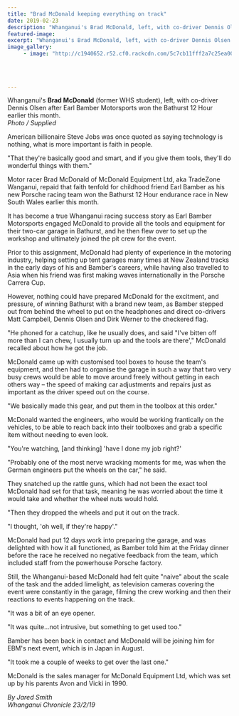 ```yaml
---
title: "Brad McDonald keeping everything on track"
date: 2019-02-23
description: "Whanganui's Brad McDonald, left, with co-driver Dennis Olsen after Earl Bamber Motorsports won the Bathurst 12 Hour..."
featured-image: 
excerpt: "Whanganui's Brad McDonald, left, with co-driver Dennis Olsen after Earl Bamber Motorsports won the Bathurst 12 Hour."
image_gallery:
     - image: "http://c1940652.r52.cf0.rackcdn.com/5c7cb11fff2a7c25ea000019/Brad-McDonald-other-photo.23.2.19-Chron-motor-racing.jpg"
    
    
    
    
---
```


<p>Whanganui's <strong>Brad McDonald</strong> (former WHS student), left, with co-driver Dennis Olsen after Earl Bamber Motorsports won the Bathurst 12 Hour earlier this month.<br /><em>Photo / Supplied</em></p>
<p class="element element-paragraph">American billionaire Steve Jobs was once quoted as saying technology is nothing, what is more important is faith in people.</p>
<p class="element element-paragraph">"That they're basically good and smart, and if you give them tools, they'll do wonderful things with them."</p>
<p class="element element-paragraph">Motor racer Brad McDonald of McDonald Equipment Ltd, aka TradeZone Wanganui, repaid that faith tenfold for childhood friend Earl Bamber as his new Porsche racing team won the Bathurst 12 Hour endurance race in New South Wales earlier this month.</p>
<p class="element element-paragraph">It has become a true Whanganui racing success story as Earl Bamber Motorsports engaged McDonald to provide all the tools and equipment for their two-car garage in Bathurst, and he then flew over to set up the workshop and ultimately joined the pit crew for the event.</p>
<p class="element element-paragraph">Prior to this assignment, McDonald had plenty of experience in the motoring industry, helping setting up tent garages many times at New Zealand tracks in the early days of his and Bamber's careers, while having also travelled to Asia when his friend was first making waves internationally in the Porsche Carrera Cup.</p>
<p class="element element-paragraph">However, nothing could have prepared McDonald for the excitment, and pressure, of winning Bathurst with a brand new team, as Bamber stepped out from behind the wheel to put on the headphones and direct co-drivers Matt Campbell, Dennis Olsen and Dirk Werner to the checkered flag.</p>
<p class="element element-paragraph">"He phoned for a catchup, like he usually does, and said "I've bitten off more than I can chew, I usually turn up and the tools are there'," McDonald recalled about how he got the job.</p>
<p class="element element-paragraph">McDonald came up with customised tool boxes to house the team's equipment, and then had to organise the garage in such a way that two very busy crews would be able to move around freely without getting in each others way &ndash; the speed of making car adjustments and repairs just as important as the driver speed out on the course.</p>
<p class="element element-paragraph">"We basically made this gear, and put them in the toolbox at this order."</p>
<p class="element element-paragraph">McDonald wanted the engineers, who would be working frantically on the vehicles, to be able to reach back into their toolboxes and grab a specific item without needing to even look.</p>
<p class="element element-paragraph">"You're watching, [and thinking] 'have I done my job right?'</p>
<p class="element element-paragraph">"Probably one of the most nerve wracking moments for me, was when the German engineers put the wheels on the car," he said.</p>
<p class="element element-paragraph">They snatched up the rattle guns, which had not been the exact tool McDonald had set for that task, meaning he was worried about the time it would take and whether the wheel nuts would hold.</p>
<p class="element element-paragraph">"Then they dropped the wheels and put it out on the track.</p>
<p class="element element-paragraph">"I thought, 'oh well, if they're happy'."</p>
<p class="element element-paragraph">McDonald had put 12 days work into preparing the garage, and was delighted with how it all functioned, as Bamber told him at the Friday dinner before the race he received no negative feedback from the team, which included staff from the powerhouse Porsche factory.</p>
<p class="element element-paragraph">Still, the Whanganui-based McDonald had felt quite "naive" about the scale of the task and the added limelight, as television cameras covering the event were constantly in the garage, filming the crew working and then their reactions to events happening on the track.</p>
<p class="element element-paragraph">"It was a bit of an eye opener.</p>
<p class="element element-paragraph">"It was quite...not intrusive, but something to get used too."</p>
<p class="element element-paragraph">Bamber has been back in contact and McDonald will be joining him for EBM's next event, which is in Japan in August.</p>
<p class="element element-paragraph">"It took me a couple of weeks to get over the last one."</p>
<p class="element element-paragraph">McDonald is the sales manager for McDonald Equipment Ltd, which was set up by his parents Avon and Vicki in 1990.</p>
<p class="element element-paragraph"><em>By Jared Smith</em><br /><em>Whanganui Chronicle 23/2/19</em></p>

